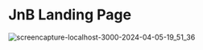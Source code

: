 # JnB Landing Page
![screencapture-localhost-3000-2024-04-05-19_51_36](https://github.com/Susnfor/JnB-Front/assets/97429786/4f56f443-cee5-4a66-94a0-fa1cc24c57ad)
